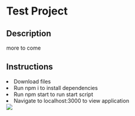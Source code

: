 <h1>Test Project</h1>
<h2>Description</h2>
more to come
<h2>Instructions</h2>
<li>Download files</li>
<li>Run npm i to install dependencies</li>
<li>Run npm start to run start script</li>
<li>Navigate to localhost:3000 to view application</li>

<img src="public/applicationUI.JPG">
